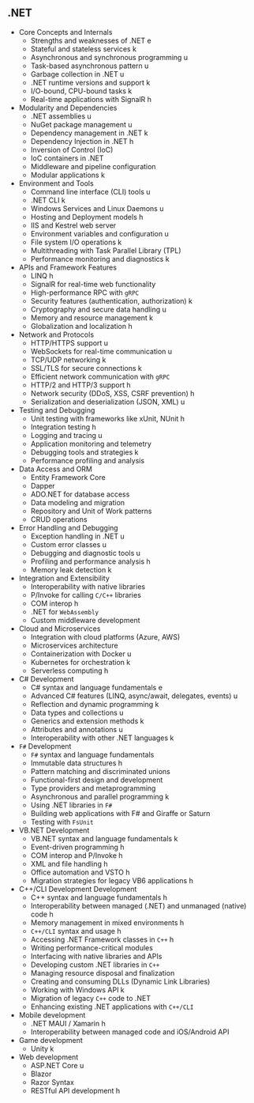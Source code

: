 ## .NET

- Core Concepts and Internals
  - Strengths and weaknesses of .NET e
  - Stateful and stateless services k
  - Asynchronous and synchronous programming u
  - Task-based asynchronous pattern u
  - Garbage collection in .NET u 
  - .NET runtime versions and support k
  - I/O-bound, CPU-bound tasks k
  - Real-time applications with SignalR h
- Modularity and Dependencies
  - .NET assemblies u
  - NuGet package management u
  - Dependency management in .NET k
  - Dependency Injection in .NET h
  - Inversion of Control (IoC)
  - IoC containers in .NET
  - Middleware and pipeline configuration
  - Modular applications k
- Environment and Tools
  - Command line interface (CLI) tools u
  - .NET CLI k
  - Windows Services and Linux Daemons u
  - Hosting and Deployment models h
  - IIS and Kestrel web server
  - Environment variables and configuration u
  - File system I/O operations k
  - Multithreading with Task Parallel Library (TPL)
  - Performance monitoring and diagnostics k
- APIs and Framework Features
  - LINQ h
  - SignalR for real-time web functionality
  - High-performance RPC with `gRPC`
  - Security features (authentication, authorization) k
  - Cryptography and secure data handling u
  - Memory and resource management k
  - Globalization and localization h
- Network and Protocols
  - HTTP/HTTPS support u
  - WebSockets for real-time communication u
  - TCP/UDP networking k
  - SSL/TLS for secure connections k
  - Efficient network communication with `gRPC`
  - HTTP/2 and HTTP/3 support h
  - Network security (DDoS, XSS, CSRF prevention) h
  - Serialization and deserialization (JSON, XML) u
- Testing and Debugging
  - Unit testing with frameworks like xUnit, NUnit h
  - Integration testing h
  - Logging and tracing u
  - Application monitoring and telemetry
  - Debugging tools and strategies k
  - Performance profiling and analysis
- Data Access and ORM
  - Entity Framework Core
  - Dapper
  - ADO.NET for database access
  - Data modeling and migration
  - Repository and Unit of Work patterns
  - CRUD operations
- Error Handling and Debugging
  - Exception handling in .NET u
  - Custom error classes u
  - Debugging and diagnostic tools u
  - Profiling and performance analysis h
  - Memory leak detection k
- Integration and Extensibility
  - Interoperability with native libraries
  - P/Invoke for calling `C/C++` libraries
  - COM interop h
  - .NET for `WebAssembly`
  - Custom middleware development
- Cloud and Microservices
  - Integration with cloud platforms (Azure, AWS)
  - Microservices architecture
  - Containerization with Docker u
  - Kubernetes for orchestration k
  - Serverless computing h
- C# Development
  - C# syntax and language fundamentals e
  - Advanced C# features (LINQ, async/await, delegates, events) u
  - Reflection and dynamic programming k
  - Data types and collections u
  - Generics and extension methods k
  - Attributes and annotations u
  - Interoperability with other .NET languages k
- `F#` Development
  - `F#` syntax and language fundamentals
  - Immutable data structures h
  - Pattern matching and discriminated unions
  - Functional-first design and development
  - Type providers and metaprogramming
  - Asynchronous and parallel programming k
  - Using .NET libraries in `F#`
  - Building web applications with F# and Giraffe or Saturn
  - Testing with `FsUnit`
- VB.NET Development
  - VB.NET syntax and language fundamentals k
  - Event-driven programming h
  - COM interop and P/Invoke h
  - XML and file handling h
  - Office automation and VSTO h
  - Migration strategies for legacy VB6 applications h
- C++/CLI Development Development
  - C++ syntax and language fundamentals h
  - Interoperability between managed (.NET) and unmanaged (native) code h
  - Memory management in mixed environments h
  - `C++/CLI` syntax and usage h
  - Accessing .NET Framework classes in `C++` h
  - Writing performance-critical modules
  - Interfacing with native libraries and APIs
  - Developing custom .NET libraries in `C++`
  - Managing resource disposal and finalization
  - Creating and consuming DLLs (Dynamic Link Libraries)
  - Working with Windows API k
  - Migration of legacy `C++` code to .NET
  - Enhancing existing .NET applications with `C++/CLI`
- Mobile development
  - .NET MAUI / Xamarin h
  - Interoperability between managed code and iOS/Android API
- Game development
  - Unity k
- Web development
  - ASP.NET Core u
  - Blazor
  - Razor Syntax
  - RESTful API development h

